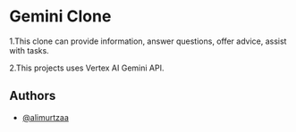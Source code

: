 
# Gemini Clone

1.This clone can provide information, answer questions, offer advice, assist with tasks.

2.This projects uses Vertex AI Gemini API.


## Authors

- [@alimurtzaa](https://github.com/alimurtzaa)


